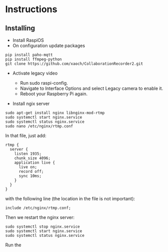 # Instructions

## Installing

* Install RaspiOS
* On configuration update packages
```
pip install paho-mqtt
pip install ffmpeg-python 
git clone https://github.com/xaoch/CollaborationRecorder2.git  
```
* Activate legacy video
  * Run sudo raspi-config.
  * Navigate to Interface Options and select Legacy camera to enable it.
  * Reboot your Raspberry Pi again.

* Install ngix server
```
sudo apt-get install nginx libnginx-mod-rtmp
sudo systemctl start nginx.service
sudo systemctl status nginx.service 
sudo nano /etc/nginx/rtmp.conf
```
In that file, just add:
```
rtmp {
  server {
    listen 1935;
    chunk_size 4096;
    application live {
      live on;
      record off;
      sync 10ms;
    }
  }
}
```
with the following line (the location in the file is not important):
```
include /etc/nginx/rtmp.conf;
 ```

Then we restart the nginx server:
```
sudo systemctl stop nginx.service
sudo systemctl start nginx.service
sudo systemctl status nginx.service
```
Run the
